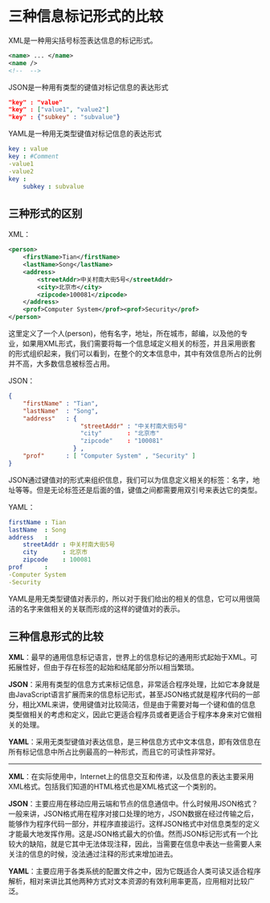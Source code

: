 # 三种信息标记形式的比较

XML是一种用尖括号标签表达信息的标记形式。

```xml
<name> ... </name>
<name />
<!--  -->
```

JSON是一种用有类型的键值对标记信息的表达形式

```json
"key" : "value"
"key" : ["value1", "value2"]
"key" : {"subkey" : "subvalue"}
```

YAML是一种用无类型键值对标记信息的表达形式

```yaml
key : value
key : #Comment
-value1
-value2
key : 
	subkey : subvalue
```



## 三种形式的区别

XML：

```xml
<person>
    <firstName>Tian</firstName>
    <lastName>Song</lastName>
    <address>
        <streetAddr>中关村南大街5号</streetAddr>
        <city>北京市</city>
        <zipcode>100081</zipcode>
    </address>
    <prof>Computer System</prof><prof>Security</prof>
</person>
```

这里定义了一个人(person)，他有名字，地址，所在城市，邮编，以及他的专业，如果用XML形式，我们需要将每一个信息域定义相关的标签，并且采用嵌套的形式组织起来，我们可以看到，在整个的文本信息中，其中有效信息所占的比例并不高，大多数信息被标签占用。



JSON：

```json
{
    "firstName" : "Tian",
    "lastName"  : "Song",
    "address"   : {
        			"streetAddr" : "中关村南大街5号"
        			"city"       : "北京市"
        			"zipcode"    : "100081"
    			  } ,
    "prof"		: [ "Computer System" , "Security" ]
}
```

JSON通过键值对的形式来组织信息，我们可以为信息定义相关的标签：名字，地址等等。但是无论标签还是后面的值，键值之间都需要用双引号来表达它的类型。



YAML：

```yaml
firstName : Tian
lastName  : Song
address	  : 
	streetAddr : 中关村南大街5号
	city	   : 北京市
	zipcode    : 100081
prof	  : 
-Computer System
-Security
```

YAML是用无类型键值对表示的，所以对于我们给出的相关的信息，它可以用很简洁的名字来做相关的关联而形成的这样的键值对的表示。 



## 三种信息形式的比较

**XML**：最早的通用信息标记语言，世界上的信息标记的通用形式起始于XML。可拓展性好，但由于存在标签的起始和结尾部分所以相当繁琐。

**JSON**：采用有类型的信息方式来标记信息，非常适合程序处理，比如它本身就是由JavaScript语言扩展而来的信息标记形式，甚至JSON格式就是程序代码的一部分，相比XML来讲，使用键值对比较简洁，但是由于需要对每一个键和值的信息类型做相关的考虑和定义，因此它更适合程序员或者更适合于程序本身来对它做相关的处理。

**YAML**：采用无类型键值对表达信息，是三种信息方式中文本信息，即有效信息在所有标记信息中所占比例最高的一种形式，而且它的可读性非常好。

****

**XML**：在实际使用中，Internet上的信息交互和传递，以及信息的表达主要采用XML格式。包括我们知道的HTML格式也是XML格式这一个类别的。

**JSON**：主要应用在移动应用云端和节点的信息通信中。什么时候用JSON格式？一般来讲，JSON格式用在程序对接口处理的地方，JSON数据在经过传输之后，能够作为程序代码一部分，并程序直接运行。这样JSON格式中对信息类型的定义才能最大地发挥作用。这是JSON格式最大的价值。然而JSON标记形式有一个比较大的缺陷，就是它其中无法体现注释，因此，当需要在信息中表达一些需要人来关注的信息的时候，没法通过注释的形式来增加进去。

**YAML**：主要应用于各类系统的配置文件之中，因为它既适合人类可读又适合程序解析，相对来讲比其他两种方式对文本资源的有效利用率更高，应用相对比较广泛。

